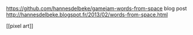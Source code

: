 https://github.com/hannesdelbeke/gamejam-words-from-space
blog post http://hannesdelbeke.blogspot.fr/2013/02/words-from-space.html

[[pixel art]]